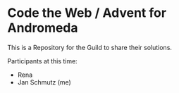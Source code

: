 # Code the Web / Advent for Andromeda
This is a Repository for the Guild to share their solutions.

Participants at this time:
* Rena
* Jan Schmutz (me)
